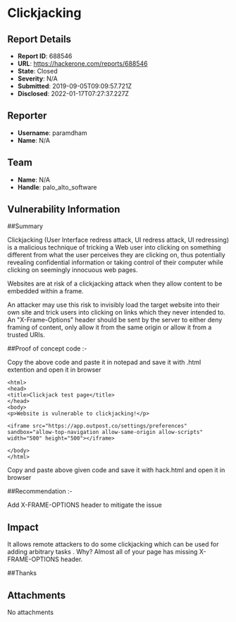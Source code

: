 #  Clickjacking

## Report Details
- **Report ID**: 688546
- **URL**: https://hackerone.com/reports/688546
- **State**: Closed
- **Severity**: N/A
- **Submitted**: 2019-09-05T09:09:57.721Z
- **Disclosed**: 2022-01-17T07:27:37.227Z

## Reporter
- **Username**: paramdham
- **Name**: N/A

## Team
- **Name**: N/A
- **Handle**: palo_alto_software

## Vulnerability Information
##Summary

Clickjacking (User Interface redress attack, UI redress attack, UI redressing) is a malicious technique of tricking a Web user into clicking on something different from what the user perceives they are clicking on, thus potentially revealing confidential information or taking control of their computer while clicking on seemingly innocuous web pages.

Websites are at risk of a clickjacking attack when they allow content to be embedded within a frame.

An attacker may use this risk to invisibly load the target website into their own site and trick users into clicking on links which they never intended to. An "X-Frame-Options" header should be sent by the server to either deny framing of content, only allow it from the same origin or allow it from a trusted URIs.


##Proof of concept code :- 

Copy the above code and paste it in notepad and save it with .html extention
and open it in browser

```
<html> 
<head> 
<title>Clickjack test page</title> 
</head> 
<body> 
<p>Website is vulnerable to clickjacking!</p>

<iframe src="https://app.outpost.co/settings/preferences"  sandbox="allow-top-navigation allow-same-origin allow-scripts" width="500" height="500"></iframe> 

</body> 
</html>
```

Copy and paste above given code and  save it with hack.html and  open it in browser




##Recommendation :- 

Add X-FRAME-OPTIONS header to mitigate the issue

## Impact

It allows remote attackers to do some clickjacking which can be used for adding arbitrary tasks . Why? Almost all of your page has missing X-FRAME-OPTIONS header.


##Thanks

## Attachments
No attachments
